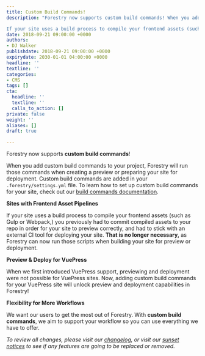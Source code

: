 ```yaml
---
title: Custom Build Commands!
description: "Forestry now supports custom build commands! When you add custom build commands to your project, Forestry will run those commands when creating a preview or preparing your site for deployment.

If your site uses a build process to compile your frontend assets (such as Gulp or Webpack,) Forestry can now run those scripts when building your site for preview or deployment."
date: 2018-09-21 09:00:00 +0000
authors:
- DJ Walker
publishdate: 2018-09-21 09:00:00 +0000
expirydate: 2030-01-01 04:00:00 +0000
headline: ''
textline: ''
categories:
- CMS
tags: []
cta:
  headline: ''
  textline: ''
  calls_to_action: []
private: false
weight: ''
aliases: []
draft: true

---
```

Forestry now supports **custom build commands**!

When you add custom build commands to your project, Forestry will run those commands when creating a preview or preparing your site for deployment. Custom build commands are added in your `.forestry/settings.yml` file. To learn how to set up custom build commands for your site, check out our [build commands documentation](/docs/settings/build-commands/).

**Sites with Frontend Asset Pipelines**

If your site uses a build process to compile your frontend assets (such as Gulp or Webpack,) you previously had to commit compiled assets to your repo in order for your site to preview correctly, and had to stick with an external CI tool for deploying your site. **That is no longer necessary,** as Forestry can now run those scripts when building your site for preview or deployment.

**Preview & Deploy for VuePress** 

When we first introduced VuePress support, previewing and deployment were not possible for VuePress sites. Now, adding custom build commands for your VuePress site will unlock preview and deployment capabilities in Forestry!

**Flexibility for More Workflows**

We want our users to get the most out of Forestry. With **custom build commands**, we aim to support your workflow so you can use everything we have to offer.


*To review all changes, please visit our [changelog](/docs/changelog/), or visit our [sunset notices](/docs/sunset/) to see if any features are going to be replaced or removed.*